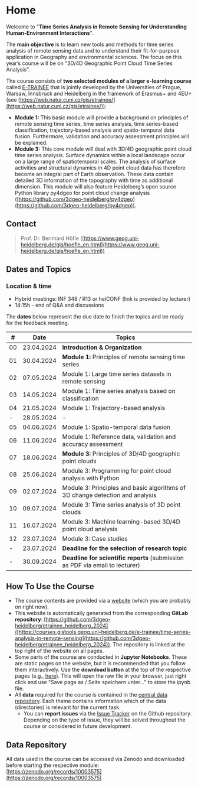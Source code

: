 # Home

Welcome to "**Time Series Analysis in Remote Sensing for Understanding Human-Environment Interactions**".

The **main objective** is to learn new tools and methods for time series analysis of remote sensing data and to understand their fit-for-purpose application in Geography and environmental sciences. The focus on this year’s course will be on “3D/4D Geographic Point Cloud Time Series Analysis”. 

The course consists of **two selected modules of a larger e-learning course** called [E-TRAINEE]([https://web.natur.cuni.cz/gis/etrainee/](https://web.natur.cuni.cz/gis/etrainee/)) that is jointly developed by the Universities of Prague, Warsaw, Innsbruck and Heidelberg in the framework of Erasmus+ and 4EU+ (see [https://web.natur.cuni.cz/gis/etrainee/](https://web.natur.cuni.cz/gis/etrainee/)):

* **Module 1:** This basic module will provide a background on principles of remote sensing time series, time series analysis, time series-based classification, trajectory-based analysis and spatio-temporal data fusion. Furthermore, validation and accuracy assessment principles will be explained.
* **Module 3:** This core module will deal with 3D/4D geographic point cloud time series analysis. Surface dynamics within a local landscape occur on a large range of spatiotemporal scales. The analysis of surface activities and structural dynamics in 4D point cloud data has therefore become an integral part of Earth observation. These data contain detailed 3D information of the topography with time as additional dimension. This module will also feature Heidelberg’s open source Python library py4dgeo for point cloud change analysis ([https://github.com/3dgeo-heidelberg/py4dgeo](https://github.com/3dgeo-heidelberg/py4dgeo)). 

## Contact
> Prof. Dr. Bernhard Höfle ([https://www.geog.uni-heidelberg.de/gis/hoefle_en.html](https://www.geog.uni-heidelberg.de/gis/hoefle_en.html))  


## Dates and Topics

### Location & time
- Hybrid meetings: INF 348 / R13 or heiCONF (link is provided by lecturer)
- 14:15h - end of Q&A and discussions

The **dates** below represent the due date to finish the topics and be ready for the feedback meeting.

| #   | Date       | Topics                                                                           |
|-----|------------|----------------------------------------------------------------------------------|
| 00  | 23.04.2024 | **Introduction & Organization**                                                  |
| 01  | 30.04.2024 | **Module 1:** Principles of remote sensing time series                           |
| 02  | 07.05.2024 | Module 1: Large time series datasets in remote sensing                           |
| 03  | 14.05.2024 | Module 1: Time series analysis based on classification                           |
| 04  | 21.05.2024 | Module 1: Trajectory-based analysis                                              |
|  -  | 28.05.2024 | -                                                                                |
| 05  | 04.06.2024 | Module 1: Spatio-temporal data fusion                                            |
| 06  | 11.06.2024 | Module 1: Reference data, validation and accuracy assessment                     |
| 07  | 18.06.2024 | **Module 3:** Principles of 3D/4D geographic point clouds                       |
| 08  | 25.06.2024 | Module 3: Programming for point cloud analysis with Python                       |
| 09  | 02.07.2024 | Module 3: Principles and basic algorithms of 3D change detection and analysis    |
| 10  | 09.07.2024 | Module 3: Time series analysis of 3D point clouds                                |
| 11  | 16.07.2024 | Module 3: Machine learning-based 3D/4D point cloud analysis                      |
| 12  | 23.07.2024 | Module 3: Case studies                                                           |
|  -  | 23.07.2024 | **Deadline for the selection of research topic**                                  |
|  -  | 30.09.2024 | **Deadline for scientific reports** (submission as PDF via email to lecturer)    |


## How To Use the Course

* The course contents are provided via a [website](https://3dgeo-heidelberg.github.io/etrainee_heidelberg_2024/index.html) (which you are probably on right now). 
* This website is automatically generated from the corresponding **GitLab repository**: [https://github.com/3dgeo-heidelberg/etrainee_heidelberg_2024]([https://courses.gistools.geog.uni-heidelberg.de/e-trainee/time-series-analysis-in-remote-sensing](https://github.com/3dgeo-heidelberg/etrainee_heidelberg_2024)). The repository is linked at the top right of the website on all pages. 
* Some parts of the course are conducted in **Jupyter Notebooks**. These are static pages on the website, but it is recommended that you follow them interactively. Use the **download button** at the top of the respective pages (e.g., [here](https://3dgeo-heidelberg.github.io/etrainee_heidelberg_2024/module3/02_pointcloud_programming_python/exercise/m3_theme2_exercise1.html)). This will open the raw file in your browser, just right click and use "Save page as / Seite speichern unter..." to store the ipynb file.
* All **data** required for the course is contained in the [central data repository](#data-repository). Each theme contains information which of the data (directories) is relevant for the current task.
    * You can **report issues** via the [Issue Tracker](https://github.com/3dgeo-heidelberg/etrainee_heidelberg_2024/issues) on the Github repository. Depending on the type of issue, they will be solved throughout the course or considered in future development.
    
## Data Repository

All data used in the course can be accessed via Zenodo and downloaded before starting the respective module: [https://zenodo.org/records/10003575](https://zenodo.org/records/10003575)
